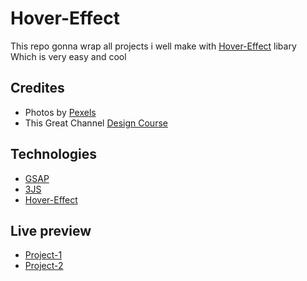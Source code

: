 # Hover-Effect
This repo gonna wrap all projects i well make with [Hover-Effect](https://github.com/robin-dela/hover-effect) libary  
Which is very easy and cool  
## Credites 
- Photos by [Pexels](https://www.pexels.com/)
- This Great Channel [Design Course](https://www.youtube.com/channel/UCVyRiMvfUNMA1UPlDPzG5Ow)

## Technologies
- [GSAP](https://github.com/greensock/GSAP)
- [3JS](https://github.com/mrdoob/three.js)
- [Hover-Effect](https://github.com/robin-dela/hover-effect)

## Live preview
- [Project-1](https://fettahaud.github.io/Hover-Effect/Project-1/index.html)
- [Project-2](https://fettahaud.github.io/Hover-Effect/Project-2/index.html)
